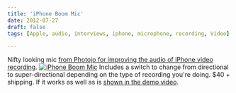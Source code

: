 ```yaml
---
title: 'iPhone Boom Mic'
date: 2012-07-27
draft: false
tags: [Apple, audio, interviews, iphone, microphone, recording, Video]

---
```


Nifty looking mic [from Photojo for improving the audio of iPhone video recording](http://photojojo.com/store/awesomeness/iphone-boom-mic/). [![iPhone Boom Mic](https://chrisenns.com/wp-content/uploads/2012/07/iphone-boom-mic-600x400.jpg "iPhone Boom Mic")](https://chrisenns.com/wp-content/uploads/2012/07/iphone-boom-mic.jpg) Includes a switch to change from directional to super-directional depending on the type of recording you're doing. $40 + shipping. If it works as well as is [shown in the demo video](http://photojojo.com/store/awesomeness/iphone-boom-mic/).
